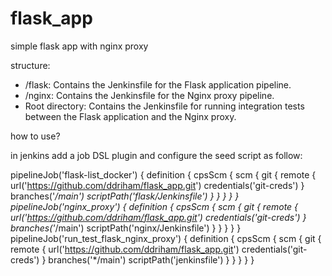 # flask_app
simple flask app with nginx proxy

structure:

* /flask: Contains the Jenkinsfile for the Flask application pipeline.
* /nginx: Contains the Jenkinsfile for the Nginx proxy pipeline.
* Root directory: Contains the Jenkinsfile for running integration tests between the Flask application and the Nginx proxy.


how to use?

in jenkins add a job DSL plugin and configure the seed script as follow:

pipelineJob('flask-list_docker') {
    definition {
        cpsScm {
            scm {
                git {
                    remote {
                        url('https://github.com/ddriham/flask_app.git')
                        credentials('git-creds')
                    }
                    branches('*/main')
                    scriptPath('flask/Jenkinsfile')
                }
            }
        }
    }
}
pipelineJob('nginx_proxy') {
    definition {
        cpsScm {
            scm {
                git {
                    remote {
                        url('https://github.com/ddriham/flask_app.git')
                        credentials('git-creds')
                    }
                    branches('*/main')
                    scriptPath('nginx/Jenkinsfile')
                }
            }
        }
    }
}
pipelineJob('run_test_flask_nginx_proxy') {
    definition {
        cpsScm {
            scm {
                git {
                    remote {
                        url('https://github.com/ddriham/flask_app.git')
                        credentials('git-creds')
                    }
                    branches('*/main')
                    scriptPath('jenkinsfile')
                }
            }
        }
    }
}


